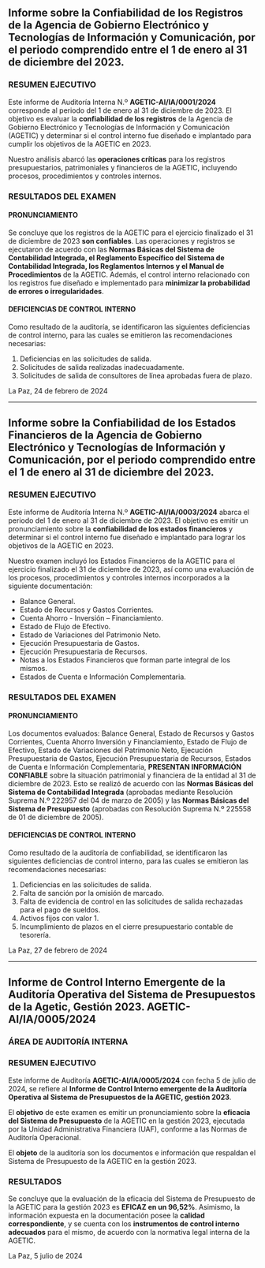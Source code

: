 
## Informe sobre la Confiabilidad de los Registros de la Agencia de Gobierno Electrónico y Tecnologías de Información y Comunicación, por el periodo comprendido entre el 1 de enero al 31 de diciembre del 2023.

### RESUMEN EJECUTIVO

Este informe de Auditoría Interna N.º **AGETIC-AI/IA/0001/2024** corresponde al periodo del 1 de enero al 31 de diciembre de 2023. El objetivo es evaluar la **confiabilidad de los registros** de la Agencia de Gobierno Electrónico y Tecnologías de Información y Comunicación (AGETIC) y determinar si el control interno fue diseñado e implantado para cumplir los objetivos de la AGETIC en 2023.

Nuestro análisis abarcó las **operaciones críticas** para los registros presupuestarios, patrimoniales y financieros de la AGETIC, incluyendo procesos, procedimientos y controles internos.

### RESULTADOS DEL EXAMEN

#### PRONUNCIAMIENTO

Se concluye que los registros de la AGETIC para el ejercicio finalizado el 31 de diciembre de 2023 **son confiables**. Las operaciones y registros se ejecutaron de acuerdo con las **Normas Básicas del Sistema de Contabilidad Integrada, el Reglamento Específico del Sistema de Contabilidad Integrada, los Reglamentos Internos y el Manual de Procedimientos** de la AGETIC. Además, el control interno relacionado con los registros fue diseñado e implementado para **minimizar la probabilidad de errores o irregularidades**.

#### DEFICIENCIAS DE CONTROL INTERNO

Como resultado de la auditoría, se identificaron las siguientes deficiencias de control interno, para las cuales se emitieron las recomendaciones necesarias:

1.  Deficiencias en las solicitudes de salida.
2.  Solicitudes de salida realizadas inadecuadamente.
3.  Solicitudes de salida de consultores de línea aprobadas fuera de plazo.

La Paz, 24 de febrero de 2024

---

## Informe sobre la Confiabilidad de los Estados Financieros de la Agencia de Gobierno Electrónico y Tecnologías de Información y Comunicación, por el periodo comprendido entre el 1 de enero al 31 de diciembre del 2023.

### RESUMEN EJECUTIVO

Este informe de Auditoría Interna N.º **AGETIC-AI/IA/0003/2024** abarca el periodo del 1 de enero al 31 de diciembre de 2023. El objetivo es emitir un pronunciamiento sobre la **confiabilidad de los estados financieros** y determinar si el control interno fue diseñado e implantado para lograr los objetivos de la AGETIC en 2023.

Nuestro examen incluyó los Estados Financieros de la AGETIC para el ejercicio finalizado el 31 de diciembre de 2023, así como una evaluación de los procesos, procedimientos y controles internos incorporados a la siguiente documentación:

* Balance General.
* Estado de Recursos y Gastos Corrientes.
* Cuenta Ahorro - Inversión – Financiamiento.
* Estado de Flujo de Efectivo.
* Estado de Variaciones del Patrimonio Neto.
* Ejecución Presupuestaria de Gastos.
* Ejecución Presupuestaria de Recursos.
* Notas a los Estados Financieros que forman parte integral de los mismos.
* Estados de Cuenta e Información Complementaria.

### RESULTADOS DEL EXAMEN

#### PRONUNCIAMIENTO

Los documentos evaluados: Balance General, Estado de Recursos y Gastos Corrientes, Cuenta Ahorro Inversión y Financiamiento, Estado de Flujo de Efectivo, Estado de Variaciones del Patrimonio Neto, Ejecución Presupuestaria de Gastos, Ejecución Presupuestaria de Recursos, Estados de Cuenta e Información Complementaria, **PRESENTAN INFORMACIÓN CONFIABLE** sobre la situación patrimonial y financiera de la entidad al 31 de diciembre de 2023. Esto se realizó de acuerdo con las **Normas Básicas del Sistema de Contabilidad Integrada** (aprobadas mediante Resolución Suprema N.º 222957 del 04 de marzo de 2005) y las **Normas Básicas del Sistema de Presupuesto** (aprobadas con Resolución Suprema N.º 225558 de 01 de diciembre de 2005).

#### DEFICIENCIAS DE CONTROL INTERNO

Como resultado de la auditoría de confiabilidad, se identificaron las siguientes deficiencias de control interno, para las cuales se emitieron las recomendaciones necesarias:

1.  Deficiencias en las solicitudes de salida.
2.  Falta de sanción por la omisión de marcado.
3.  Falta de evidencia de control en las solicitudes de salida rechazadas para el pago de sueldos.
4.  Activos fijos con valor 1.
5.  Incumplimiento de plazos en el cierre presupuestario contable de tesorería.

La Paz, 27 de febrero de 2024

---

## Informe de Control Interno Emergente de la Auditoría Operativa del Sistema de Presupuestos de la Agetic, Gestión 2023. AGETIC-AI/IA/0005/2024

### ÁREA DE AUDITORÍA INTERNA

### RESUMEN EJECUTIVO

Este informe de Auditoría **AGETIC-AI/IA/0005/2024** con fecha 5 de julio de 2024, se refiere al **Informe de Control Interno emergente de la Auditoría Operativa al Sistema de Presupuestos de la AGETIC, gestión 2023**.

El **objetivo** de este examen es emitir un pronunciamiento sobre la **eficacia del Sistema de Presupuesto** de la AGETIC en la gestión 2023, ejecutada por la Unidad Administrativa Financiera (UAF), conforme a las Normas de Auditoría Operacional.

El **objeto** de la auditoría son los documentos e información que respaldan el Sistema de Presupuesto de la AGETIC en la gestión 2023.

### RESULTADOS

Se concluye que la evaluación de la eficacia del Sistema de Presupuesto de la AGETIC para la gestión 2023 es **EFICAZ en un 96,52%**. Asimismo, la información expuesta en la documentación posee la **calidad correspondiente**, y se cuenta con los **instrumentos de control interno adecuados** para el mismo, de acuerdo con la normativa legal interna de la AGETIC.

La Paz, 5 julio de 2024